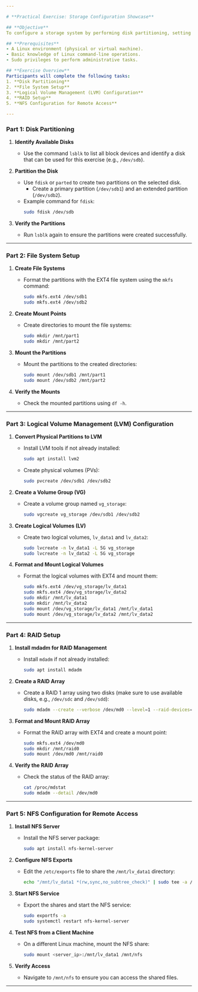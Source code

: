 ```yaml
---

# **Practical Exercise: Storage Configuration Showcase**

## **Objective**
To configure a storage system by performing disk partitioning, setting up file systems, managing storage using LVM, and implementing RAID. By the end of this exercise, participants will understand how to manage and optimize storage configurations effectively.

## **Prerequisites**
- A Linux environment (physical or virtual machine).
- Basic knowledge of Linux command-line operations.
- Sudo privileges to perform administrative tasks.

## **Exercise Overview**
Participants will complete the following tasks:
1. **Disk Partitioning**
2. **File System Setup**
3. **Logical Volume Management (LVM) Configuration**
4. **RAID Setup**
5. **NFS Configuration for Remote Access**

---
```


### **Part 1: Disk Partitioning**

1. **Identify Available Disks**
   - Use the command `lsblk` to list all block devices and identify a disk that can be used for this exercise (e.g., `/dev/sdb`).

2. **Partition the Disk**
   - Use `fdisk` or `parted` to create two partitions on the selected disk.
     - Create a primary partition (`/dev/sdb1`) and an extended partition (`/dev/sdb2`).
   - Example command for `fdisk`:
     ```bash
     sudo fdisk /dev/sdb
     ```

3. **Verify the Partitions**
   - Run `lsblk` again to ensure the partitions were created successfully.

---

### **Part 2: File System Setup**

1. **Create File Systems**
   - Format the partitions with the EXT4 file system using the `mkfs` command:
     ```bash
     sudo mkfs.ext4 /dev/sdb1
     sudo mkfs.ext4 /dev/sdb2
     ```

2. **Create Mount Points**
   - Create directories to mount the file systems:
     ```bash
     sudo mkdir /mnt/part1
     sudo mkdir /mnt/part2
     ```

3. **Mount the Partitions**
   - Mount the partitions to the created directories:
     ```bash
     sudo mount /dev/sdb1 /mnt/part1
     sudo mount /dev/sdb2 /mnt/part2
     ```

4. **Verify the Mounts**
   - Check the mounted partitions using `df -h`.

---

### **Part 3: Logical Volume Management (LVM) Configuration**

1. **Convert Physical Partitions to LVM**
   - Install LVM tools if not already installed:
     ```bash
     sudo apt install lvm2
     ```
   - Create physical volumes (PVs):
     ```bash
     sudo pvcreate /dev/sdb1 /dev/sdb2
     ```

2. **Create a Volume Group (VG)**
   - Create a volume group named `vg_storage`:
     ```bash
     sudo vgcreate vg_storage /dev/sdb1 /dev/sdb2
     ```

3. **Create Logical Volumes (LV)**
   - Create two logical volumes, `lv_data1` and `lv_data2`:
     ```bash
     sudo lvcreate -n lv_data1 -L 5G vg_storage
     sudo lvcreate -n lv_data2 -L 5G vg_storage
     ```

4. **Format and Mount Logical Volumes**
   - Format the logical volumes with EXT4 and mount them:
     ```bash
     sudo mkfs.ext4 /dev/vg_storage/lv_data1
     sudo mkfs.ext4 /dev/vg_storage/lv_data2
     sudo mkdir /mnt/lv_data1
     sudo mkdir /mnt/lv_data2
     sudo mount /dev/vg_storage/lv_data1 /mnt/lv_data1
     sudo mount /dev/vg_storage/lv_data2 /mnt/lv_data2
     ```

---

### **Part 4: RAID Setup**

1. **Install mdadm for RAID Management**
   - Install `mdadm` if not already installed:
     ```bash
     sudo apt install mdadm
     ```

2. **Create a RAID Array**
   - Create a RAID 1 array using two disks (make sure to use available disks, e.g., `/dev/sdc` and `/dev/sdd`):
     ```bash
     sudo mdadm --create --verbose /dev/md0 --level=1 --raid-devices=2 /dev/sdc /dev/sdd
     ```

3. **Format and Mount RAID Array**
   - Format the RAID array with EXT4 and create a mount point:
     ```bash
     sudo mkfs.ext4 /dev/md0
     sudo mkdir /mnt/raid0
     sudo mount /dev/md0 /mnt/raid0
     ```

4. **Verify the RAID Array**
   - Check the status of the RAID array:
     ```bash
     cat /proc/mdstat
     sudo mdadm --detail /dev/md0
     ```

---

### **Part 5: NFS Configuration for Remote Access**

1. **Install NFS Server**
   - Install the NFS server package:
     ```bash
     sudo apt install nfs-kernel-server
     ```

2. **Configure NFS Exports**
   - Edit the `/etc/exports` file to share the `/mnt/lv_data1` directory:
     ```bash
     echo "/mnt/lv_data1 *(rw,sync,no_subtree_check)" | sudo tee -a /etc/exports
     ```

3. **Start NFS Service**
   - Export the shares and start the NFS service:
     ```bash
     sudo exportfs -a
     sudo systemctl restart nfs-kernel-server
     ```

4. **Test NFS from a Client Machine**
   - On a different Linux machine, mount the NFS share:
     ```bash
     sudo mount <server_ip>:/mnt/lv_data1 /mnt/nfs
     ```

5. **Verify Access**
   - Navigate to `/mnt/nfs` to ensure you can access the shared files.

---

